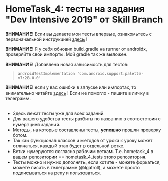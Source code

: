 # HomeTask_4: тесты на задания "Dev Intensive 2019" от Skill Branch

<b>ВНИМАНИЕ!</b> Если вы делаете мои тесты впервые, ознакомьтесь с первоначальной инструкцией [здесь](https://github.com/russdreamer/dev-intensive-2019-tests/tree/hometask_3_tests) !

<b>ВНИМАНИЕ!</b> Я у себя обновил build.gradle на runner от androidx, проверяйте свои импорты. Мой gradle так же выложен.

<b>ВНИМАНИЕ!</b> Добавлена новая зависимость для тестов: </br>
>  ` androidTestImplementation 'com.android.support:palette-v7:28.0.0' ` 

<b>ВНИМАНИЕ!</b> если у вас ошибки в запуске или импортах, то внимательно читайте [здесь](https://github.com/russdreamer/dev-intensive-2019-tests/tree/hometask_3_tests) ! Если не помогло - пишите в личку в телеграмм.
</br></br>
* Здесь лежат тесты уже для всех заданий.
* Для вашего удобства тесты разбиты по названию в соответствии с нумерацией заданий.
* Методы, на которые составлены тесты, <b>успешно</b> прошли проверку ботом.
* Так как функционал классов и методов от урока к уроку может отличаться, каждый этап будет в отдельной ветке.
* Ветки нумеруются согласно рабочим веткам. Т.е. hometask_4 в вашем репозитории == hometask_4_tests этого репозитория.
* Тесты можно и нужно дополнять, если хотите - можете форкаться, можете писать в телеграмме (@Igatroll), а можете просто подписываться на репу и пользоваться.
